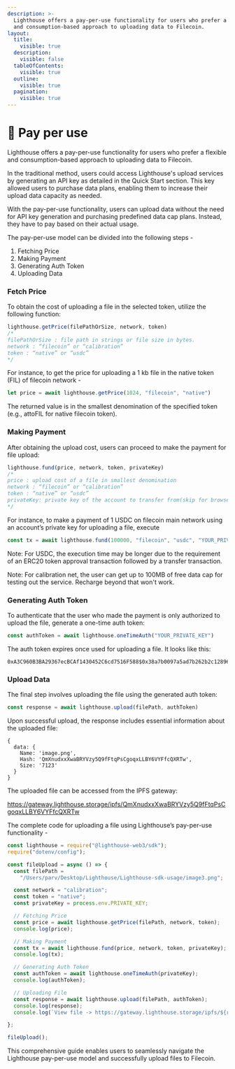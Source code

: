 ```yaml
---
description: >-
  Lighthouse offers a pay-per-use functionality for users who prefer a flexible
  and consumption-based approach to uploading data to Filecoin.
layout:
  title:
    visible: true
  description:
    visible: false
  tableOfContents:
    visible: true
  outline:
    visible: true
  pagination:
    visible: true
---
```


# 💸 Pay per use

Lighthouse offers a pay-per-use functionality for users who prefer a flexible and consumption-based approach to uploading data to Filecoin.

In the traditional method, users could access Lighthouse's upload services by generating an API key as detailed in the Quick Start section. This key allowed users to purchase data plans, enabling them to increase their upload data capacity as needed.

With the pay-per-use functionality, users can upload data without the need for API key generation and purchasing predefined data cap plans. Instead, they have to pay based on their actual usage.

The pay-per-use model can be divided into the following steps -

1. Fetching Price
2. Making Payment
3. Generating Auth Token
4. Uploading Data

### Fetch Price

To obtain the cost of uploading a file in the selected token, utilize the following function:

```javascript
lighthouse.getPrice(filePathOrSize, network, token)
/*
filePathOrSize : file path in strings or file size in bytes.
network : “filecoin” or “calibration”
token : “native” or “usdc”
*/
```

For instance, to get the price for uploading a 1 kb file in the native token (FIL) of filecoin network -

```javascript
let price = await lighthouse.getPrice(1024, "filecoin", "native")
```

The returned value is in the smallest denomination of the specified token (e.g., attoFIL for native filecoin token).

### Making Payment

After obtaining the upload cost, users can proceed to make the payment for file upload:

```javascript
lighthouse.fund(price, network, token, privateKey)
/*
price : upload cost of a file in smallest denomination
network : “filecoin” or “calibration”
token : “native” or “usdc”
privateKey: private key of the account to transfer from(skip for browser app)
*/
```

For instance, to make a payment of 1 USDC on filecoin main network using an account’s private key for uploading a file, execute

```javascript
const tx = await lighthouse.fund(100000, "filecoin", "usdc", "YOUR_PRIVATE_KEY")
```

Note: For USDC, the execution time may be longer due to the requirement of an ERC20 token approval transaction followed by a transfer transaction.

Note: For calibration net, the user can get up to 100MB of free data cap for testing out the service. Recharge beyond that won't work.

### Generating Auth Token

To authenticate that the user who made the payment is only authorized to upload the file, generate a one-time auth token:

```javascript
const authToken = await lighthouse.oneTimeAuth("YOUR_PRIVATE_KEY")
```

The auth token expires once used for uploading a file. It looks like this:

```
0xA3C960B3BA29367ecBCAf1430452C6cd7516F588$0x38a7b0097a5ad7b262b2c128967a9922b61027e812fba36d966936abdd5295b27c57be0af3a251cef5fbdcf92c22b338f296f02990d9c19160cf342b7fa2e8ab1b
```

### Upload Data

The final step involves uploading the file using the generated auth token:

```javascript
const response = await lighthouse.upload(filePath, authToken)
```

Upon successful upload, the response includes essential information about the uploaded file:

```
{
  data: {
    Name: 'image.png',
    Hash: 'QmXnudxxXwaBRYVzy5Q9fFtqPsCgoqxLLBY6VYFfcQXRTw',
    Size: '7123'
  }
}
```

The uploaded file can be accessed from the IPFS gateway:

https://gateway.lighthouse.storage/ipfs/QmXnudxxXwaBRYVzy5Q9fFtqPsCgoqxLLBY6VYFfcQXRTw

The complete code for uploading a file using Lighthouse’s pay-per-use functionality -

```javascript
const lighthouse = require("@lighthouse-web3/sdk");
require("dotenv/config");

const fileUpload = async () => {
  const filePath =
    "/Users/parv/Desktop/Lighthouse/Lighthouse-sdk-usage/image3.png";

  const network = "calibration";
  const token = "native";
  const privateKey = process.env.PRIVATE_KEY;

  // Fetching Price
  const price = await lighthouse.getPrice(filePath, network, token);
  console.log(price);

  // Making Payment
  const tx = await lighthouse.fund(price, network, token, privateKey);
  console.log(tx);

  // Generating Auth Token
  const authToken = await lighthouse.oneTimeAuth(privateKey);
  console.log(authToken);

  // Uploading File
  const response = await lighthouse.upload(filePath, authToken);
  console.log(response);
  console.log(`View file -> https://gateway.lighthouse.storage/ipfs/${response.data.Hash}`);

};

fileUpload();
```

This comprehensive guide enables users to seamlessly navigate the Lighthouse pay-per-use model and successfully upload files to Filecoin.
